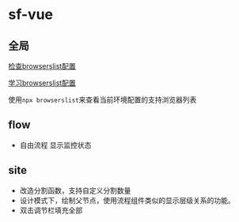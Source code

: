 # sf-vue

## 全局
[检查browserslist配置](https://browserl.ist/)

[学习browserslist配置](https://github.com/browserslist/browserslist)

使用`npx browserslist`来查看当前环境配置的支持浏览器列表


## flow
* 自由流程 显示监控状态

## site
* 改造分割函数，支持自定义分割数量
* 设计模式下，绘制父节点，使用流程组件类似的显示层级关系的功能。
* 双击调节栏填充全部

